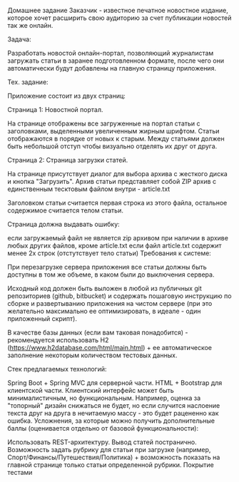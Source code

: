 Домашнее задание
Заказчик - известное печатное новостное издание, которое хочет расширить свою аудиторию за счет публикации новостей так же онлайн.

Задача:

Разработать новостой онлайн-портал, позволяющий журналистам загружать статьи в заранее подготовленном формате, после чего они автоматически будут добавлены на главную страницу приложения.

Тех. задание:

Приложение состоит из двух страниц:

Страница 1: Новостной портал.

На странице отображены все загруженные на портал статьи с заголовками, выделенными увеличенным жирным шрифтом. Статьи отображаются в порядке от новых к старым. Между статьями должен быть небольшой отступ чтобы визуально отделять их друг от друга.

Страница 2: Страница загрузки статей.

На странице присутствует диалог для выбора архива с жесткого диска и кнопка "Загрузить". Архив статьи представляет собой ZIP архив с единственным тесктовым файлом внутри - article.txt

Заголовком статьи считается первая строка из этого файла, остальное содержимое считается телом статьи.

Страница должна выдавать ошибку:

если загружаемый файл не является zip архивом
при наличии в архиве любых других файлов, кроме article.txt
если файл article.txt содержит менее 2х строк (отстутствует тело статьи)
Требования к системе:

При перезагрузке сервера приложения все статьи должны быть доступны в том же объеме, в каком были до выключения сервера.

Исходный код должен быть выложен в любой из публичных git репозиториев (github, bitbucket) и содержать пошаговую инструкцию по сборке и развертыванию приложения на чистом сервере (при это желательно максимально ее оптимизировать, в идеале - один приложенный скрипт).

В качестве базы данных (если вам таковая понадобится) - рекомендуется использовать H2 (https://www.h2database.com/html/main.html) + ее автоматическое заполнение некоторым количеством тестовых данных.

Стек предлагаемых технологий:

Spring Boot + Spring MVC для серверной части.
HTML + Bootstrap для клиентской части. Клиентский интерфейс может быть минималистичным, но функциональным. Например, оценка за "топорный" дизайн снижаться не будет, но если случится наслоение текста друг на друга в нечитаемую массу - это будет рацененно как ошибка.
Усложнения, за которые можно получить дополнительные баллы (оценивается отдельно от базовой функциональности):

Использовать REST-архитектуру.
Вывод статей постранично.
Возможность задать рубрику для статьи при загрузке (например, Спорт/Финансы/Путешествия/Политика) + возможность показать на главной странице только статьи определенной рубрики.
Покрытие тестами